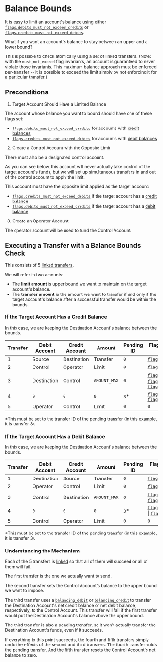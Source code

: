# Balance Bounds

It is easy to limit an account's balance using either
[`flags.debits_must_not_exceed_credits`](../../reference/account.md#flagsdebits_must_not_exceed_credits)
or
[`flags.credits_must_not_exceed_debits`](../../reference/account.md#flagscredits_must_not_exceed_debits).

What if you want an account's balance to stay between an upper and a lower bound?

This is possible to check atomically using a set of linked transfers. (Note: with the
`must_not_exceed` flag invariants, an account is guaranteed to never violate those invariants. This
maximum balance approach must be enforced per-transfer -- it is possible to exceed the limit simply
by not enforcing it for a particular transfer.)

## Preconditions

1. Target Account Should Have a Limited Balance

The account whose balance you want to bound should have one of these flags set:

- [`flags.debits_must_not_exceed_credits`](../../reference/account.md#flagsdebits_must_not_exceed_credits)
  for accounts with [credit balances](../data-modeling.md#credit-balances)
- [`flags.credits_must_not_exceed_debits`](../../reference/account.md#flagscredits_must_not_exceed_debits)
  for accounts with [debit balances](../data-modeling.md#debit-balances)

2. Create a Control Account with the Opposite Limit

There must also be a designated control account.

As you can see below, this account will never actually take control of the target account's funds,
but we will set up simultaneous transfers in and out of the control account to apply the limit.

This account must have the opposite limit applied as the target account:

- [`flags.credits_must_not_exceed_debits`](../../reference/account.md#flagscredits_must_not_exceed_debits)
  if the target account has a [credit balance](../data-modeling.md#credit-balances)
- [`flags.debits_must_not_exceed_credits`](../../reference/account.md#flagsdebits_must_not_exceed_credits)
  if the target account has a [debit balance](../data-modeling.md#debit-balances)

3. Create an Operator Account

The operator account will be used to fund the Control Account.

## Executing a Transfer with a Balance Bounds Check

This consists of 5 [linked transfers](../linked-events.md).

We will refer to two amounts:

- The **limit amount** is upper bound we want to maintain on the target account's balance.
- The **transfer amount** is the amount we want to transfer if and only if the target account's
  balance after a successful transfer would be within the bounds.

### If the Target Account Has a Credit Balance

In this case, we are keeping the Destination Account's balance between the bounds.

| Transfer | Debit Account | Credit Account | Amount       | Pending ID | Flags (Note: `\|` sets multiple flags)                                                                                                                                                                  |
| -------- | ------------- | -------------- | ------------ | ---------- | ------------------------------------------------------------------------------------------------------------------------------------------------------------------------------------------------------- |
| 1        | Source        | Destination    | Transfer     | `0`        | [`flags.linked`](../../reference/transfer.md#flagslinked)                                                                                                                                               |
| 2        | Control       | Operator       | Limit        | `0`        | [`flags.linked`](../../reference/transfer.md#flagslinked)                                                                                                                                               |
| 3        | Destination   | Control        | `AMOUNT_MAX` | `0`        | [`flags.linked`](../../reference/transfer.md#flagslinked) \| [`flags.balancing_debit`](../../reference/transfer.md#flagsbalancing_debit) \| [`flags.pending`](../../reference/transfer.md#flagspending) |
| 4        | `0`           | `0`            | `0`          | `3`\*      | [`flags.linked`](../../reference/transfer.md#flagslinked) \| [`flags.void_pending_transfer`](../../reference/transfer.md#flagsvoid_pending_transfer)                                                    |
| 5        | Operator      | Control        | Limit        | `0`        | `0`                                                                                                                                                                                                     |

\*This must be set to the transfer ID of the pending transfer (in this example, it is transfer 3).

### If the Target Account Has a Debit Balance

In this case, we are keeping the Destination Account's balance between the bounds.

| Transfer | Debit Account | Credit Account | Amount       | Pending ID | Flags (Note `\|` sets multiple flags)                                                                                                                                                                     |
| -------- | ------------- | -------------- | ------------ | ---------- | --------------------------------------------------------------------------------------------------------------------------------------------------------------------------------------------------------- |
| 1        | Destination   | Source         | Transfer     | `0`        | [`flags.linked`](../../reference/transfer.md#flagslinked)                                                                                                                                                 |
| 2        | Operator      | Control        | Limit        | `0`        | [`flags.linked`](../../reference/transfer.md#flagslinked)                                                                                                                                                 |
| 3        | Control       | Destination    | `AMOUNT_MAX` | `0`        | [`flags.balancing_credit`](../../reference/transfer.md#flagsbalancing_credit) \| [`flags.pending`](../../reference/transfer.md#flagspending) \| [`flags.linked`](../../reference/transfer.md#flagslinked) |
| 4        | `0`           | `0`            | `0`          | `3`\*      | [`flags.void_pending_transfer`](../../reference/transfer.md#flagsvoid_pending_transfer) \| [`flags.linked`](../../reference/transfer.md#flagslinked)                                                      |
| 5        | Control       | Operator       | Limit        | `0`        | `0`                                                                                                                                                                                                       |

\*This must be set to the transfer ID of the pending transfer (in this example, it is transfer 3).

### Understanding the Mechanism

Each of the 5 transfers is [linked](../linked-events.md) so that all of
them will succeed or all of them will fail.

The first transfer is the one we actually want to send.

The second transfer sets the Control Account's balance to the upper bound we want to impose.

The third transfer uses a [`balancing_debit`](../../reference/transfer.md#flagsbalancing_debit) or
[`balancing_credit`](../../reference/transfer.md#flagsbalancing_credit) to transfer the Destination
Account's net credit balance or net debit balance, respectively, to the Control Account. This
transfer will fail if the first transfer would put the Destination Account's balance above the upper
bound.

The third transfer is also a pending transfer, so it won't actually transfer the Destination
Account's funds, even if it succeeds.

If everything to this point succeeds, the fourth and fifth transfers simply undo the effects of the
second and third transfers. The fourth transfer voids the pending transfer. And the fifth transfer
resets the Control Account's net balance to zero.
